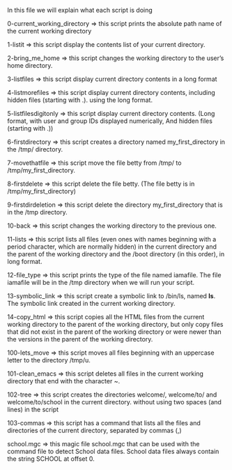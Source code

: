 In this file we will explain what each script is doing

0-current_working_directory
=> this script prints the absolute path name of the current working directory

1-listit
=> this script display the contents list of your current directory.

2-bring_me_home
=> this script changes the working directory to the user’s home directory.

3-listfiles
=> this script display current directory contents in a long format

4-listmorefiles
=> this script display current directory contents, including hidden files (starting with .). using the long format.

5-listfilesdigitonly
=> this script display current directory contents. (Long format, with user and group IDs displayed numerically, And hidden files (starting with .))

6-firstdirectory
=> this script creates a directory named my_first_directory in the /tmp/ directory.

7-movethatfile
=> this script move the file betty from /tmp/ to /tmp/my_first_directory.

8-firstdelete
=> this script delete the file betty. (The file betty is in /tmp/my_first_directory)

9-firstdirdeletion
=> this script delete the directory my_first_directory that is in the /tmp directory.

10-back
=> this script changes the working directory to the previous one.

11-lists
=> this script lists all files (even ones with names beginning with a period character, which are normally hidden) in the current directory and the parent of the working directory and the /boot directory (in this order), in long format.

12-file_type
=> this script prints the type of the file named iamafile. The file iamafile will be in the /tmp directory when we will run your script.

13-symbolic_link
=> this script create a symbolic link to /bin/ls, named __ls__. The symbolic link created in the current working directory.

14-copy_html
=> this script copies all the HTML files from the current working directory to the parent of the working directory, but only copy files that did not exist in the parent of the working directory or were newer than the versions in the parent of the working directory.

100-lets_move
=> this script moves all files beginning with an uppercase letter to the directory /tmp/u.

101-clean_emacs
=> this script deletes all files in the current working directory that end with the character ~.

102-tree
=> this script creates the directories welcome/, welcome/to/ and welcome/to/school in the current directory. without using two spaces (and lines) in the script

103-commas
=> this script has a command that lists all the files and directories of the current directory, separated by commas (,)

school.mgc
=> this magic file school.mgc that can be used with the command file to detect School data files. School data files always contain the string SCHOOL at offset 0.
